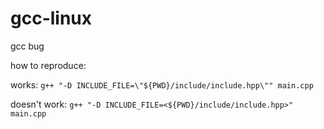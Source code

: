 # gcc-linux
gcc bug

how to reproduce:

works:
```g++ "-D INCLUDE_FILE=\"${PWD}/include/include.hpp\"" main.cpp```

doesn't work:
```g++ "-D INCLUDE_FILE=<${PWD}/include/include.hpp>" main.cpp```
